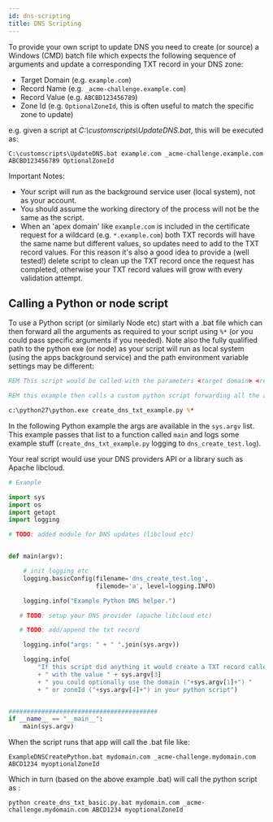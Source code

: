 ```yaml
---
id: dns-scripting
title: DNS Scripting
---
```


To provide your own script to update DNS you need to create (or source) a Windows (CMD) batch file which expects the following sequence of arguments and update a corresponding TXT record in your DNS zone:
- Target Domain (e.g. `example.com`)
- Record Name (e.g. `_acme-challenge.example.com`)
- Record Value (e.g. `ABCBD123456789`)
- Zone Id (e.g. `OptionalZoneId`, this is often useful to match the specific zone to update)

e.g. given a script at *C:\customscripts\UpdateDNS.bat*, this will be executed as:
 ```
C:\customscripts\UpdateDNS.bat example.com _acme-challenge.example.com ABCBD123456789 OptionalZoneId
```
Important Notes: 

- Your script will run as the background service user (local system), not as your account.
- You should assume the working directory of the process will not be the same as the script. 
- When an 'apex domain' like `example.com` is included in the certificate request for a wildcard (e.g. `*.example.com`) both TXT records will have the same name but different values, so updates need to add to the TXT record values. For this reason it's also a good idea to provide a (well tested!) delete script to clean up the TXT record once the request has completed, otherwise your TXT record values will grow with every validation attempt.


## Calling a Python or node script
To use a Python script (or similarly Node etc) start with a .bat file which can then forward all the arguments as required to your script using `%*` (or you could pass specific arguments if you needed). Note also the fully qualified path to the python exe (or node) as your script will run as local system (using the apps background service) and the path environment variable settings may be different:

```bat
REM This script would be called with the parameters <target domain> <record name> <record value> <zone id (optionally)>

REM this example then calls a custom python script forwarding all the arguments

c:\python27\python.exe create_dns_txt_example.py %*
```

In the following Python example the args are available in the `sys.argv` list. This example passes that list to a function called `main` and logs some example stuff (`create_dns_txt_example.py` logging to `dns_create_test.log`).

Your real script would use your DNS providers API or a library such as Apache libcloud.

```python
# Example

import sys
import os
import getopt
import logging

# TODO: added module for DNS updates (libcloud etc)


def main(argv):

    # init logging etc
    logging.basicConfig(filename='dns_create_test.log',
                        filemode='a', level=logging.INFO)

    logging.info("Example Python DNS helper.")

   # TODO: setup your DNS provider (apache libcloud etc)

   # TODO: add/append the txt record

    logging.info("args: " + " ".join(sys.argv))

    logging.info(
        "If this script did anything it would create a TXT record called " + sys.argv[2]
        + " with the value " + sys.argv[3]
        + " you could optionally use the domain ("+sys.argv[1]+") "
        + " or zoneId ("+sys.argv[4]+") in your python script")


#########################################
if __name__ == "__main__":
    main(sys.argv)

```
When the script runs that app will call the .bat file like:
```
ExampleDNSCreatePython.bat mydomain.com _acme-challenge.mydomain.com ABCD1234 myoptionalZoneId
```
Which in turn (based on the above example .bat) will call the python script as :
```
python create_dns_txt_basic.py.bat mydomain.com _acme-challenge.mydomain.com ABCD1234 myoptionalZoneId
```